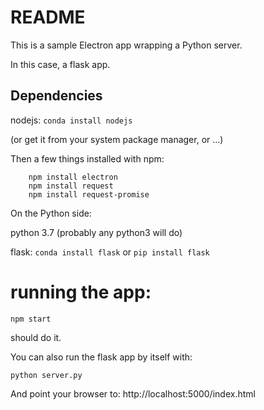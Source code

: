 # README

This is a sample Electron app wrapping a Python server.

In this case, a flask app.

## Dependencies

nodejs: `conda install nodejs`

(or get it from your system package manager, or ...)

Then a few things installed with npm:

```
    npm install electron
    npm install request
    npm install request-promise
```

On the Python side:

python 3.7 (probably any python3 will do)

flask: `conda install flask` or `pip install flask`

# running the app:

`npm start`

should do it.

You can also run the flask app by itself with:

`python server.py`

And point your browser to: http://localhost:5000/index.html






